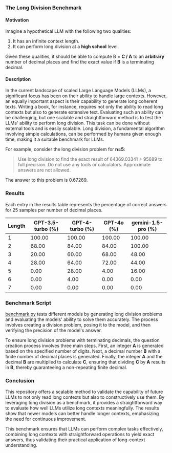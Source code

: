 ### The Long Division Benchmark

#### Motivation

Imagine a hypothetical LLM with the following two qualities:

1. It has an infinite context length.
2. It can perform long division at a **high school** level.

Given these qualities, it should be able to compute B = **C / A** to an **arbitrary** number of decimal places and find the exact value if **B** is a terminating decimal.

#### Description

In the current landscape of scaled Large Language Models (LLMs), a significant focus has been on their ability to handle large contexts. However, an equally important aspect is their capability to generate long coherent texts. Writing a book, for instance, requires not only the ability to read long contexts but also to generate extensive text. Evaluating such an ability can be challenging, but one scalable and straightforward method is to test the LLMs' ability to perform long division. This task can be done without external tools and is easily scalable. Long division, a fundamental algorithm involving simple calculations, can be performed by humans given enough time, making it a suitable benchmark for LLMs.

For example, consider the long division problem for **n=5**:
> Use long division to find the exact result of 64369.03341 ÷ 95689 to full precision. Do not use any tools or calculators. Approximate answers are not allowed.

The answer to this problem is 0.67269.

### Results

Each entry in the results table represents the percentage of correct answers for 25 samples per number of decimal places.

| Length | GPT-3.5-turbo (%) | GPT-4-turbo (%) | GPT-4o (%) | gemini-1.5-pro (%) |
|--------|-------------------|-----------------|------------|--------------------|
| 1      | 100.00            | 100.00          | 100.00     | 100.00             |
| 2      | 68.00             | 84.00           | 84.00      | 100.00             |
| 3      | 20.00             | 60.00           | 68.00      | 48.00              |
| 4      | 28.00             | 64.00           | 72.00      | 44.00              |
| 5      | 0.00              | 28.00           | 4.00       | 16.00              |
| 6      | 0.00              | 4.00            | 0.00       | 0.00               |
| 7      | 0.00              | 0.00            | 0.00       | 0.00               |

### Benchmark Script

[benchmark.py](./benchmark.py) tests different models by generating long division problems and evaluating the models' ability to solve them accurately. The process involves creating a division problem, posing it to the model, and then verifying the precision of the model's answer.

To ensure long division problems with terminating decimals, the question creation process involves three main steps. First, an integer **A** is generated based on the specified number of digits. Next, a decimal number **B** with a finite number of decimal places is generated. Finally, the integer **A** and the decimal **B** are multiplied to calculate **C**, ensuring that dividing **C** by **A** results in **B**, thereby guaranteeing a non-repeating finite decimal.

### Conclusion

This repository offers a scalable method to validate the capability of future LLMs to not only read long contexts but also to constructively use them. By leveraging long division as a benchmark, it provides a straightforward way to evaluate how well LLMs utilize long contexts meaningfully. The results show that newer models can better handle longer contexts, emphasizing the need for continuous improvement. 

This benchmark ensures that LLMs can perform complex tasks effectively, combining long contexts with straightforward operations to yield exact answers, thus validating their practical application of long-context understanding.
